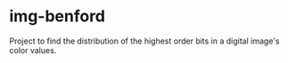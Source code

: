 # img-benford
Project to find the distribution of the highest order bits in a digital image's color values.
